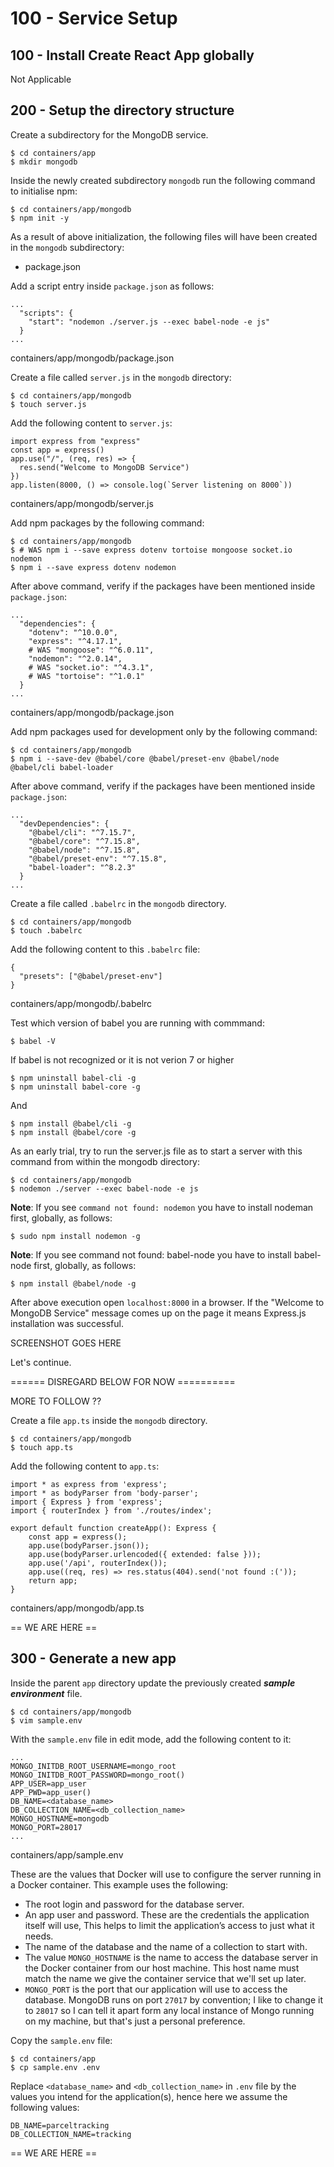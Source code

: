 # 100 - Service Setup

## 100 - Install Create React App globally

Not Applicable

## 200 - Setup the directory structure

Create a subdirectory for the MongoDB service.

```
$ cd containers/app
$ mkdir mongodb
```

Inside the newly created subdirectory ```mongodb``` run the following command to initialise npm:

```
$ cd containers/app/mongodb
$ npm init -y
```

As a result of above initialization, the following files will have been created in the ```mongodb``` subdirectory:

- package.json

Add a script entry inside ```package.json``` as follows:

```
...
  "scripts": {
    "start": "nodemon ./server.js --exec babel-node -e js"
  }
...
```
containers/app/mongodb/package.json

Create a file called ```server.js``` in the ```mongodb``` directory:

```
$ cd containers/app/mongodb
$ touch server.js
```

Add the following content to ```server.js```:

```
import express from "express"              
const app = express()              
app.use("/", (req, res) => {                
  res.send("Welcome to MongoDB Service")              
})      
app.listen(8000, () => console.log(`Server listening on 8000`))
```
containers/app/mongodb/server.js

Add npm packages by the following command:

```
$ cd containers/app/mongodb
$ # WAS npm i --save express dotenv tortoise mongoose socket.io nodemon
$ npm i --save express dotenv nodemon
```

After above command, verify if the packages have been mentioned inside ```package.json```:

```
...
  "dependencies": {
    "dotenv": "^10.0.0",
    "express": "^4.17.1",
    # WAS "mongoose": "^6.0.11",
    "nodemon": "^2.0.14",    
    # WAS "socket.io": "^4.3.1",
    # WAS "tortoise": "^1.0.1"
  }
...
```
containers/app/mongodb/package.json

Add npm packages used for development only by the following command:

```
$ cd containers/app/mongodb
$ npm i --save-dev @babel/core @babel/preset-env @babel/node @babel/cli babel-loader
```

After above command, verify if the packages have been mentioned inside ```package.json```:

```
...
  "devDependencies": {
    "@babel/cli": "^7.15.7",  
    "@babel/core": "^7.15.8",
    "@babel/node": "^7.15.8",    
    "@babel/preset-env": "^7.15.8",
    "babel-loader": "^8.2.3"
  }
...
```

Create a file called ```.babelrc``` in the ```mongodb``` directory.

```
$ cd containers/app/mongodb
$ touch .babelrc
```

Add the following content to this ```.babelrc``` file:

```
{
  "presets": ["@babel/preset-env"]
}
```
containers/app/mongodb/.babelrc

Test which version of babel you are running with commmand:

```
$ babel -V
```

If babel is not recognized or it is not verion 7 or higher

```
$ npm uninstall babel-cli -g
$ npm uninstall babel-core -g
```

And

```
$ npm install @babel/cli -g
$ npm install @babel/core -g
```

As an early trial, try to run the server.js file as to start a server with this command from within the mongodb directory:

```
$ cd containers/app/mongodb
$ nodemon ./server --exec babel-node -e js
```

**Note**: If you see ```command not found: nodemon``` you have to install nodeman first, globally, as follows:

```
$ sudo npm install nodemon -g
```

**Note**: If you see command not found: babel-node you have to install babel-node first, globally, as follows:

```
$ npm install @babel/node -g
```

After above execution open ```localhost:8000``` in a browser. If the "Welcome to MongoDB Service" message comes up on the page it means Express.js installation was successful.

SCREENSHOT GOES HERE

Let's continue.




====== DISREGARD BELOW FOR NOW ==========




MORE TO FOLLOW ??

Create a file ```app.ts``` inside the ```mongodb``` directory.

```
$ cd containers/app/mongodb
$ touch app.ts
```

Add the following content to ```app.ts```:

```
import * as express from 'express';
import * as bodyParser from 'body-parser';
import { Express } from 'express';
import { routerIndex } from './routes/index';

export default function createApp(): Express {
    const app = express();
    app.use(bodyParser.json());
    app.use(bodyParser.urlencoded({ extended: false }));
    app.use('/api', routerIndex());
    app.use((req, res) => res.status(404).send('not found :('));
    return app;
}
```
containers/app/mongodb/app.ts

== WE ARE HERE == 

## 300 - Generate a new app

Inside the parent ```app``` directory update the previously created ***sample environment*** file.

```
$ cd containers/app/mongodb
$ vim sample.env
```

With the ```sample.env``` file in edit mode, add the following content to it:

```
...
MONGO_INITDB_ROOT_USERNAME=mongo_root
MONGO_INITDB_ROOT_PASSWORD=mongo_root()
APP_USER=app_user
APP_PWD=app_user()
DB_NAME=<database_name>
DB_COLLECTION_NAME=<db_collection_name>
MONGO_HOSTNAME=mongodb
MONGO_PORT=28017
...
```
containers/app/sample.env

These are the values that Docker will use to configure the server running in a Docker container. This example uses the following:

- The root login and password for the database server.
- An app user and password. These are the credentials the application itself will use, This helps to limit the application’s access to just what it needs.
- The name of the database and the name of a collection to start with.
- The value ```MONGO_HOSTNAME``` is the name to access the database server in the Docker container from our host machine. This host name must match the name we give the container service that we'll set up later.
- ```MONGO_PORT``` is the port that our application will use to access the database. MongoDB runs on port ```27017``` by convention; I like to change it to ```28017``` so I can tell it apart form any local instance of Mongo running on my machine, but that's just a personal preference.

Copy the ```sample.env``` file:

```
$ cd containers/app
$ cp sample.env .env
```

Replace ```<database_name>``` and ```<db_collection_name>``` in ```.env``` file by the values you intend for the application(s), hence here we assume the following values:

```
DB_NAME=parceltracking
DB_COLLECTION_NAME=tracking
```




== WE ARE HERE ==
